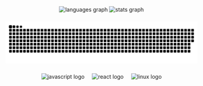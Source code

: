 
<div align="center">
  <img src="https://github-readme-stats.vercel.app/api/top-langs?username=dsyt17&locale=en&hide_title=false&layout=compact&card_width=320&langs_count=12&exclude_repo=diploma-work-4&theme=dracula&hide_border=false&order=2&hide=pascal,html,ejs" height="200" alt="languages graph"  />
  <img src="https://github-readme-stats.vercel.app/api?username=dsyt17&hide_title=false&hide_rank=false&show_icons=true&include_all_commits=true&count_private=true&disable_animations=false&theme=dracula&locale=en&hide_border=false&order=1" height="200" alt="stats graph"  />
  


###

<img src="https://raw.githubusercontent.com/dsyt17/dsyt17/output/snake.svg" alt="Snake animation" />

###

<div >
  <img src="https://cdn.jsdelivr.net/gh/devicons/devicon/icons/javascript/javascript-original.svg" height="40" alt="javascript logo"  />
  <img width="12" />
  <img src="https://cdn.jsdelivr.net/gh/devicons/devicon/icons/react/react-original.svg" height="40" alt="react logo"  />
  <img width="12" />
  <img src="https://cdn.jsdelivr.net/gh/devicons/devicon/icons/linux/linux-original.svg" height="40" alt="linux logo"  />
</div>

###
</div>
